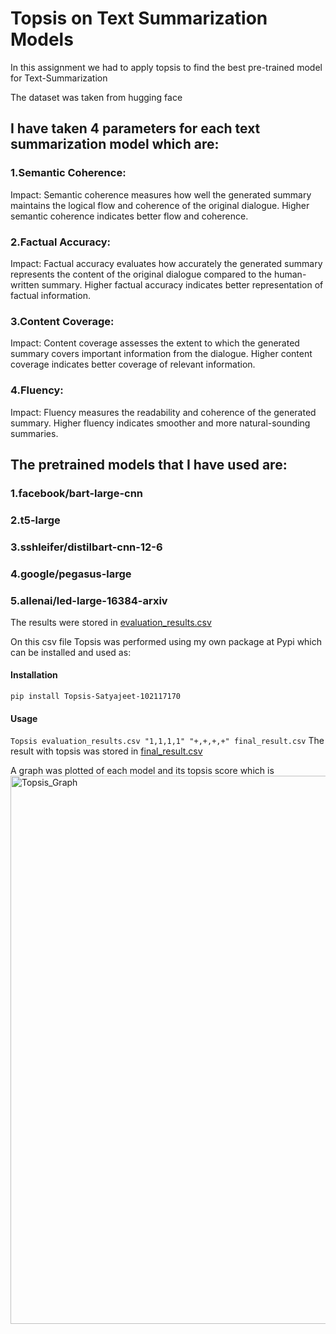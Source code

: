 # Topsis on Text Summarization Models
In this assignment we had to apply topsis to find the best pre-trained model for Text-Summarization

The dataset was taken from hugging face

## I have taken 4 parameters for each text summarization model which are:
### 1.Semantic Coherence:
Impact: Semantic coherence measures how well the generated summary maintains the logical flow and coherence of the original dialogue. Higher semantic coherence indicates better flow and coherence.
### 2.Factual Accuracy:
Impact: Factual accuracy evaluates how accurately the generated summary represents the content of the original dialogue compared to the human-written summary. Higher factual accuracy indicates better representation of factual information.
### 3.Content Coverage:
Impact: Content coverage assesses the extent to which the generated summary covers important information from the dialogue. Higher content coverage indicates better coverage of relevant information.
### 4.Fluency:
Impact: Fluency measures the readability and coherence of the generated summary. Higher fluency indicates smoother and more natural-sounding summaries.

## The pretrained models that I have used are:
### 1.facebook/bart-large-cnn
### 2.t5-large
### 3.sshleifer/distilbart-cnn-12-6
### 4.google/pegasus-large
### 5.allenai/led-large-16384-arxiv

The results were stored in [evaluation_results.csv](https://github.com/SATYAJEETBEDI/Topsis2-Satyajeet-102117170/blob/main/evaluation_results.csv)

On this csv file Topsis was performed using my own package at Pypi which can be installed and used as:
#### Installation
```pip install Topsis-Satyajeet-102117170```
#### Usage
```Topsis evaluation_results.csv "1,1,1,1" "+,+,+,+" final_result.csv```
The result with topsis was stored in [final_result.csv](https://github.com/SATYAJEETBEDI/Topsis2-Satyajeet-102117170/blob/main/final_result.csv)

A graph was plotted of each model and its topsis score which is 
<img width="877" alt="Topsis_Graph" src="https://raw.githubusercontent.com/SATYAJEETBEDI/Topsis2-Satyajeet-102117170/main/Topsis_Graph.png">
